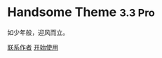 # Handsome Theme <small>3.3 Pro</small>

如少年般，迎风而立。



[联系作者](https://www.ihewro.com/)
[开始使用](/start)
